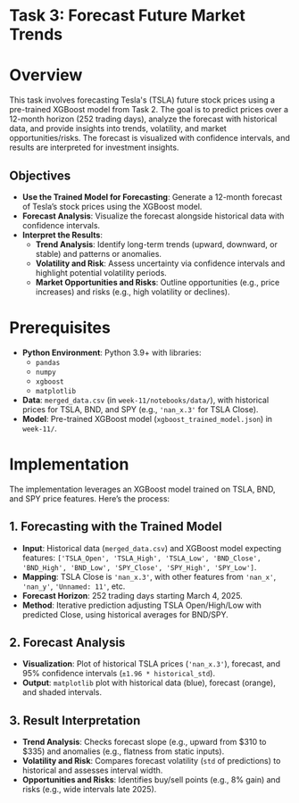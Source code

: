 # Task 3: Forecast Future Market Trends

# Overview
This task involves forecasting Tesla's (TSLA) future stock prices using a pre-trained XGBoost model from Task 2. The goal is to predict prices over a 12-month horizon (252 trading days), analyze the forecast with historical data, and provide insights into trends, volatility, and market opportunities/risks. The forecast is visualized with confidence intervals, and results are interpreted for investment insights.

## Objectives
- **Use the Trained Model for Forecasting**: Generate a 12-month forecast of Tesla’s stock prices using the XGBoost model.
- **Forecast Analysis**: Visualize the forecast alongside historical data with confidence intervals.
- **Interpret the Results**:
  - **Trend Analysis**: Identify long-term trends (upward, downward, or stable) and patterns or anomalies.
  - **Volatility and Risk**: Assess uncertainty via confidence intervals and highlight potential volatility periods.
  - **Market Opportunities and Risks**: Outline opportunities (e.g., price increases) and risks (e.g., high volatility or declines).

# Prerequisites
- **Python Environment**: Python 3.9+ with libraries:
  - `pandas`
  - `numpy`
  - `xgboost`
  - `matplotlib`
- **Data**: `merged_data.csv` (in `week-11/notebooks/data/`), with historical prices for TSLA, BND, and SPY (e.g., `'nan_x.3'` for TSLA Close).
- **Model**: Pre-trained XGBoost model (`xgboost_trained_model.json`) in `week-11/`.

# Implementation
The implementation leverages an XGBoost model trained on TSLA, BND, and SPY price features. Here’s the process:

## 1. Forecasting with the Trained Model
- **Input**: Historical data (`merged_data.csv`) and XGBoost model expecting features: `['TSLA_Open', 'TSLA_High', 'TSLA_Low', 'BND_Close', 'BND_High', 'BND_Low', 'SPY_Close', 'SPY_High', 'SPY_Low']`.
- **Mapping**: TSLA Close is `'nan_x.3'`, with other features from `'nan_x'`, `'nan_y'`, `'Unnamed: 11'`, etc.
- **Forecast Horizon**: 252 trading days starting March 4, 2025.
- **Method**: Iterative prediction adjusting TSLA Open/High/Low with predicted Close, using historical averages for BND/SPY.

## 2. Forecast Analysis
- **Visualization**: Plot of historical TSLA prices (`'nan_x.3'`), forecast, and 95% confidence intervals (`±1.96 * historical_std`).
- **Output**: `matplotlib` plot with historical data (blue), forecast (orange), and shaded intervals.

## 3. Result Interpretation
- **Trend Analysis**: Checks forecast slope (e.g., upward from $310 to $335) and anomalies (e.g., flatness from static inputs).
- **Volatility and Risk**: Compares forecast volatility (`std` of predictions) to historical and assesses interval width.
- **Opportunities and Risks**: Identifies buy/sell points (e.g., 8% gain) and risks (e.g., wide intervals late 2025).
